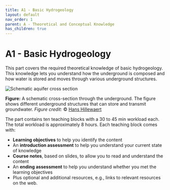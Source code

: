 ```yaml
---
title: A1 - Basic Hydrogeology
layout: default
nav_order: 1
parent: A - Theoretical and Conceptual Knowledge
has_children: true
---
```

<script
  src="https://cdn.mathjax.org/mathjax/latest/MathJax.js?config=TeX-AMS-MML_HTMLorMML"
  type="text/javascript">
</script>

# A1 - Basic Hydrogeology

This part covers the required theoretical knowledge of basic hydrogeology. This knowledge lets you understand how the underground is composed and how water is stored and moves through various underground structures.



![Schematic aquifer cross section](https://upload.wikimedia.org/wikipedia/commons/0/04/Aquifer_en.svg)



**Figure:** A schematic cross-section through the underground. The figure shows different underground structures that can store and transmit groundwater. *Figure credit:* © [Hans Hillewaert](https://commons.wikimedia.org/wiki/File:Groundwater_flow.svg)



The part contains ten teaching blocks with a 30 to 45 min workload each. The total workload is approximately 8 hours. Each teaching block comes with:

- **Learning objectives** to help you identify the content
- An **introduction assessment** to help you understand your current state of knowledge
- **Course notes**, based on slides, to allow you to read and understand the content
- An **ending assessment** to help you understand whether you met the learning objectives
- Plus optional and additional resources, e.g., links to relevant resources on the web.